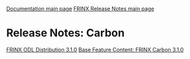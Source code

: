[Documentation main page](https://frinxio.github.io/Frinx-docs/)
[FRINX Release Notes main page](https://frinxio.github.io/Frinx-docs/FRINX_ODL_Distribution/release_notes.html)
    
# Release Notes: Carbon

[FRINX ODL Distribution 3.1.0](Carbon/frinx-odl-distribution-3-1-0.md) [Base Feature Content: FRINX Carbon 3.1.0](Carbon/frinx-odl-base-feature-content-rel-3-1-0.md)  

